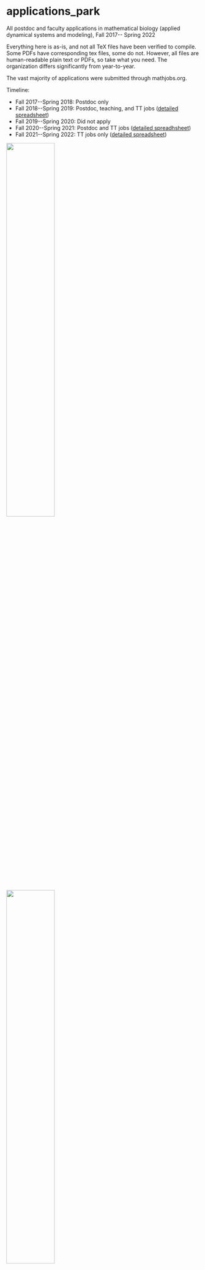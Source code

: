 # applications_park
All postdoc and faculty applications in mathematical biology (applied dynamical systems and modeling), Fall 2017-- Spring 2022

Everything here is as-is, and not all TeX files have been verified to compile. Some PDFs have corresponding tex files, some do not. However, all files are human-readable plain text or PDFs, so take what you need. The organization differs significantly from year-to-year.

The vast majority of applications were submitted through mathjobs.org.

Timeline:
* Fall 2017--Spring 2018: Postdoc only
* Fall 2018--Spring 2019: Postdoc, teaching, and TT jobs ([detailed spreadsheet](https://docs.google.com/spreadsheets/d/1sZDx5RBKGz5OCMih_9A0wyGd_F32A5ila2AXQ96gMcU/edit?usp=sharing))
* Fall 2019--Spring 2020: Did not apply
* Fall 2020--Spring 2021: Postdoc and TT jobs ([detailed spreadhsheet](https://docs.google.com/spreadsheets/d/1QNZFjsnWqRAL6xopFXkYE8MWX0NvuSqstnIan_Q1pbk/edit?usp=sharing))
* Fall 2021--Spring 2022: TT jobs only ([detailed spreadsheet](https://docs.google.com/spreadsheets/d/13aO5EO-vUQBt5DImo-e97b9eerV-So4vKRN7fYEC-lQ/edit?usp=sharing))

<img src="https://i.imgur.com/k3njMzg.png" width="50%">

<img src="https://i.imgur.com/lzlrlvI.png"  width="50%">

<img src="https://i.imgur.com/cTAetcX.png"  width="50%">

338 total applications included in this repository (162 postdoc, 176 faculty)
